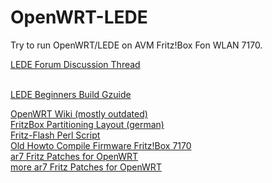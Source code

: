 # OpenWRT-LEDE

Try to run OpenWRT/LEDE on AVM Fritz!Box Fon WLAN 7170.

[LEDE Forum Discussion Thread](https://forum.lede-project.org/t/avm-fritz-box-fon-wlan-7170-support-working-image/8304?u=styx85)<br><br>

[LEDE Beginners Build Gzuide](https://lede-project.org/docs/user-guide/beginners-build-guide)<br>


[OpenWRT Wiki (mostly outdated)](https://wiki.openwrt.org/toh/avm/fritz.box.wlan.7170)<br>
[FritzBox Partitioning Layout (german)](https://web.archive.org/web/20160306091048/http://wiki.ip-phone-forum.de/software:ds-mod:development:flash)<br>
[Fritz-Flash Perl Script](https://gist.githubusercontent.com/JBBgameich/f6710b661a8f7bab2510358692208f6a/raw/fritz-flash.perl)<br>
[Old Howto Compile Firmware Fritz!Box 7170](https://web.archive.org/web/20120426194644/http://deve.loping.net/files/FRITZ-WRT-HOWTO.html.en)<br>
[ar7 Fritz Patches for OpenWRT](https://dev.openwrt.org/ticket/2561)<br>
[more ar7 Fritz Patches for OpenWRT](https://dev.openwrt.org/ticket/9420) <br>
